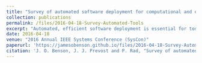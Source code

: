 ```yaml
---
title: "Survey of automated software deployment for computational and engineering research"
collection: publications
permalink: /files/2016-04-18-Survey-Automated-Tools
excerpt: "Automated, efficient software deployment is essential for today's modern cloud hosting providers. With advances in cloud technology, on demand cloud services offered by public providers are becoming increasingly powerful, anchoring the ecosystem of cloud services. Cloud infrastructure services are appealing in part because they enable customers to acquire and release infrastructure resources on demand for applications in response to load surges. This paper addresses the challenge of building an effective multi-cloud application deployment controller as a customer add-on outside of the cloud utility service itself. Such external controllers must function within the constraints of the cloud providers' APIs. In this paper, we describe the different steps necessary to deploy applications using such external controller. Then with a set of candidates for such external controllers, we use the proposed taxonomy to survey several management tools such as Chef, SaltStack, and Ansible for application automation on cloud computing services based on the defined model. We use the taxonomy and survey results not only to identify similarities and differences of the architectural approaches of cloud computing, but also to identify areas requiring further research."
date: 2016-04-18
venue: "2016 Annual IEEE Systems Conference (SysCon)"
paperurl: 'https://jamesobenson.github.io/files/2016-04-18-Survey-Automated-Tools.pdf'
citation: 'J. O. Benson, J. J. Prevost and P. Rad, "Survey of automated software deployment for computational and engineering research," 2016 Annual IEEE Systems Conference (SysCon), Orlando, FL, USA, 2016, pp. 1-6, doi: 10.1109/SYSCON.2016.7490666.'
---
```

